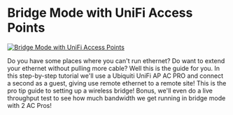 # Bridge Mode with UniFi Access Points

[![Bridge Mode with UniFi Access Points](http://img.youtube.com/vi/UCB61jc0PUA/0.jpg)](https://www.youtube.com/watch?v=UCB61jc0PUA "Bridge Mode with UniFi Access Points")

Do you have some places where you can't run ethernet?  Do want to extend your ethernet without pulling more cable?  Well this is the guide for you.  In this step-by-step tutorial we'll use a Ubiquiti UniFi AP AC PRO and connect a second as a guest, giving use remote ethernet to a remote site!  This is the pro tip guide to setting up a wireless bridge!  Bonus, we'll even do a live throughput test to see how much bandwidth we get running in bridge mode with 2 AC Pros!
